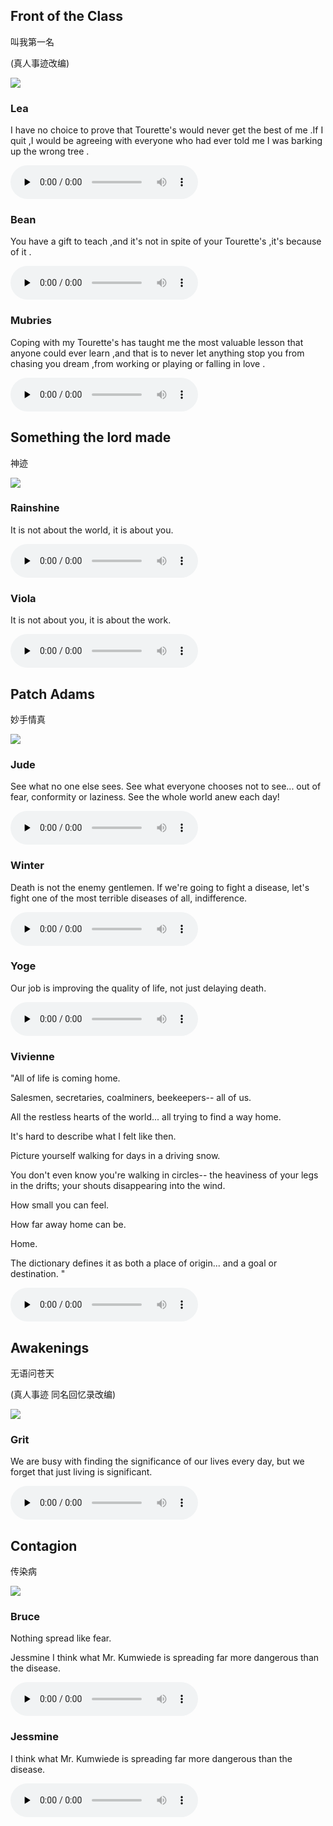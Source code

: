 ## Front of the Class

叫我第一名

(真人事迹改编)

![](2.assets/17569167-73da29b21d12f5d3.jpg)


### Lea

I have no choice to prove that Tourette's would never get the best of me .If I quit ,I would be agreeing with everyone who had ever told me I was barking up the wrong tree .

<audio id="audio" controls="" preload="none"> <source id="mp3" src="2.assets/Lea.m4a"> </audio>





### Bean

You have a gift to teach ,and it's not in spite of your Tourette's ,it's because of it .

<audio id="audio" controls="" preload="none"> <source id="mp3" src="2.assets/Bean.m4a"> </audio>

### Mubries

Coping with my Tourette's has taught me the most valuable lesson that anyone could ever learn ,and that is to never let anything stop you from chasing you dream ,from working or playing or falling in love .

<audio id="audio" controls="" preload="none"> <source id="mp3" src="2.assets/Mubries.m4a"> </audio>

## Something the lord made

神迹

![](2.assets/17569167-6d568b4723fe44a5.jpg)


### Rainshine

It is not about the world, it is about you.

<audio id="audio" controls="" preload="none"> <source id="mp3" src="2.assets/Rainshine.mp3"> </audio>

### Viola

It is not about you, it is about the work.

<audio id="audio" controls="" preload="none"> <source id="mp3" src="2.assets/Viola.mp3"> </audio>

## Patch Adams

妙手情真

![](2.assets/17569167-1981bc237625ba47.jpg)


### Jude

See what no one else sees. See what everyone chooses not to see... out of fear, conformity or laziness. See the whole world anew each day!

<audio id="audio" controls="" preload="none"> <source id="mp3" src="2.assets/Jude.acc"> </audio>

### Winter

Death is not the enemy gentlemen. If we're going to fight a disease, let's fight one of the most terrible diseases of all, indifference.

<audio id="audio" controls="" preload="none"> <source id="mp3" src="2.assets/Winter.m4a"> </audio>

### Yoge

Our job is improving the quality of life, not just delaying death.

<audio id="audio" controls="" preload="none"> <source id="mp3" src="2.assets/Yoge.m4a"> </audio>

### Vivienne

"All of life is coming home.

Salesmen, secretaries, coalminers, beekeepers-- all of us.

All the restless hearts of the world... all trying to find a way home.

It's hard to describe what I felt like then.

Picture yourself walking for days in a driving snow.

You don't even know you're walking in circles-- the heaviness of your legs in the drifts; your shouts disappearing into the wind.

How small you can feel.

How far away home can be.

Home.

The dictionary defines it as both a place of origin... and a goal or destination. "

<audio id="audio" controls="" preload="none"> <source id="mp3" src="2.assets/Vi.mp3"> </audio>

## Awakenings

无语问苍天

(真人事迹 同名回忆录改编)

![](2.assets/17569167-ebd2a26be032f3c9.jpg)


### Grit

We are busy with finding the significance of our lives every day, but we forget that just living is significant.

<audio id="audio" controls="" preload="none"> <source id="mp3" src="2.assets/Grit.mp3"> </audio>

## Contagion

传染病

![](2.assets/17569167-490e44a1b65ce626.jpg)


### Bruce

Nothing spread like fear.

Jessmine  I think what Mr. Kumwiede is spreading far more dangerous than the disease.

<audio id="audio" controls="" preload="none"> <source id="mp3" src="2.assets/Bruce.m4a"> </audio>

### Jessmine

I think what Mr. Kumwiede is spreading far more dangerous than the disease.

<audio id="audio" controls="" preload="none"> <source id="mp3" src="2.assets/Jesmine.m4a"> </audio>